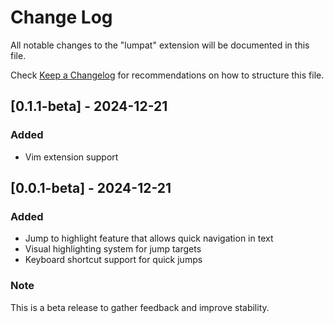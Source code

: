 # Change Log

All notable changes to the "lumpat" extension will be documented in this file.

Check [Keep a Changelog](http://keepachangelog.com/) for recommendations on how to structure this file.

## [0.1.1-beta] - 2024-12-21
### Added
- Vim extension support 

## [0.0.1-beta] - 2024-12-21

### Added
- Jump to highlight feature that allows quick navigation in text
- Visual highlighting system for jump targets
- Keyboard shortcut support for quick jumps

### Note
This is a beta release to gather feedback and improve stability.
